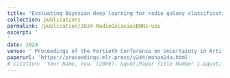 ```yaml
---
title: "Evaluating Bayesian deep learning for radio galaxy classification"
collection: publications
permalink: /publication/2024-RadioGalaxiesBNNs-uai
excerpt: '
'
date: 2024
venue: ' Proceedings of the Fortieth Conference on Uncertainty in Artificial Intelligence, PMLR 244:2587-2597, 2024'
paperurl: 'https://proceedings.mlr.press/v244/mohan24a.html'
# citation: 'Your Name, You. (2009). &quot;Paper Title Number 1.&quot; <i>Journal 1</i>. 1(1).'
---
```


<!-- [Download paper here](http://academicpages.github.io/files/paper1.pdf)

Recommended citation: Your Name, You. (2009). "Paper Title Number 1." <i>Journal 1</i>. 1(1). -->
